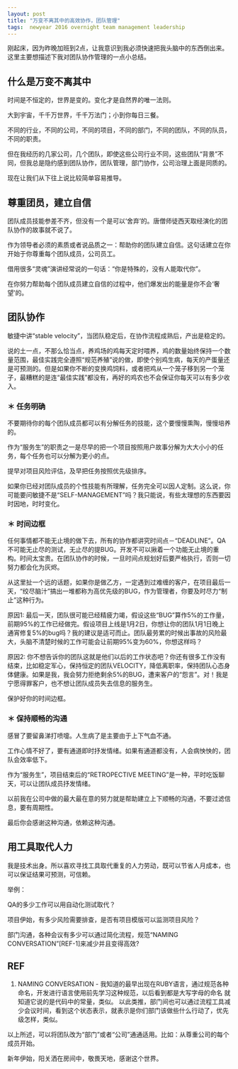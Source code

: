 ```yaml
---
layout: post
title: "万变不离其中的高效协作，团队管理"
tags:  newyear 2016 overnight team management leadership
---
```


刚起床，因为昨晚加班到2点，让我意识到我必须快速把我头脑中的东西倒出来。
这里主要想描述下我对团队协作管理的一点小总结。

## 什么是万变不离其中
时间是不恒定的，世界是变的。变化才是自然界的唯一法则。

大到宇宙，千千万世界，千千万法门；小到你每日三餐。

不同的行业，不同的公司，不同的项目，不同的部门，不同的团队，不同的队员，不同的职责。

但在我经历的几家公司，几个团队，即使这些公司行业不同，这些团队“背景”不同，但我总是隐约感到团队协作，团队管理，部门协作，公司治理上面是同质的。

现在让我们从下往上说比较简单容易推导。


## 尊重团员，建立自信
团队成员技能参差不齐，但没有一个是可以‘舍弃’的。唐僧师徒西天取经演化的团队协作的故事就不说了。

作为领导者必须的素质或者说品质之一：帮助你的团队建立自信。这句话建立在你开始于你尊重每个团队成员，公司员工。

借用很多“灵魂”演讲经常说的一句话：“你是特殊的，没有人能取代你”。

在你努力帮助每个团队成员建立自信的过程中，他们爆发出的能量是你不会‘奢望’的。

## 团队协作
敏捷中讲“stable velocity”，当团队稳定后，在协作流程成熟后，产出是稳定的。

说的土一点，不那么恰当点，养鸡场的鸡每天定时喂养，鸡的数量始终保持一个数量范围，最佳实践完全遵照“规范养殖”说的做，即使个别鸡生病，每天的产蛋量还是可预测的。但是如果你不断的变换鸡饲料，或者把鸡从一个笼子移到另一个笼子，最糟糕的是连“最佳实践”都没有，再好的鸡农也不会保证你每天可以有多少收入。

### ＊ 任务明确
不要期待你的每个团队成员都可以有分解任务的技能，这个要慢慢熏陶，慢慢培养的。

作为“服务生”的职责之一是尽早的把一个项目按照用户故事分解为大大小小的任务，每个任务也可以分解为更小的点。

提早对项目风险评估，及早把任务按照优先级排序。

如果你已经对团队成员的个性技能有所理解，任务完全可以因人定制。这么说，你可能要问敏捷不是“SELF-MANAGEMENT”吗？我只能说，有些太理想的东西要因时因地，时时变化。

### ＊ 时间边框
任何事情都不能无止境的做下去，所有的协作都讲究时间点－“DEADLINE”。QA不可能无止尽的测试，无止尽的提BUG。开发不可以揪着一个功能无止境的重构。时间太宝贵。在团队协作的时候，一旦时间点规划好后要严格执行，否则一切努力都会化为灰烬。

从这里扯一个远的话题，如果你是做乙方，一定遇到过难缠的客户，在项目最后一天，“绞尽脑汁”搞出一堆都称为高优先级的BUG，作为管理者，你要及时尽力“制止”这种行为。

原因1: 最后一天，团队很可能已经精疲力竭，假设这些“BUG”算作5%的工作量，前期95%的工作已经做完。假设项目上线是1月2日，你想让你的团队1月1日晚上通宵修复5%的bug吗？我的建议是适可而止。团队最劳累的时候出事故的风险最大，头脑不清楚时候的工作可能会让前期95%变为60%，你想这样吗？

原因2: 你不想告诉你的团队这就是他们以后的工作状态吧？你还有很多工作没有结束，比如稳定军心，保持恒定的团队VELOCITY，降低离职率，保持团队心态身体健康。如果是我，我会努力拒绝剩余5%的BUG，遭来客户的“怨言”。对！我是宁愿得罪客户，也不想让团队成员失去信息的服务生。

保护好你的时间边框。

### ＊ 保持顺畅的沟通
感冒了要留鼻涕打喷嚏。人生病了是主要由于上下气血不通。

工作心情不好了，要有通道即时抒发情绪。如果有通道都没有，人会病怏怏的，团队会效率低下。

作为“服务生”，项目结束后的“RETROPECTIVE MEETING”是一种，平时吃饭聊天，可以让团队成员抒发情绪。

以前我在公司中做的最大最在意的努力就是帮助建立上下顺畅的沟通，不要过滤信息，要有周期性。

最后你会感谢这种沟通，依赖这种沟通。


## 用工具取代人力
我是技术出身。所以喜欢寻找工具取代重复的人力劳动，既可以节省人月成本，也可以保证结果可预测，可信赖。

举例：

QA的多少工作可以用自动化测试取代？

项目伊始，有多少风险需要排查，是否有项目模版可以监测项目风险？

部门沟通，各种会议有多少可以通过简化流程，规范“NAMING CONVERSATION”[REF-1]来减少并且变得高效?



## REF

1. NAMING CONVERSATION - 我知道的最早出现在RUBY语言，通过规范各种命名，开发进行语言使用前先学习这种规范，以后看到都是大写字母的命名 就知道它说的是代码中的常量，类似。 以此类推，部门间也可以通过流程工具减少会议时间，看到这个状态表示，就表示是你们部门该做些什么行动了，优先级怎样，类似。




以上所述，可以将团队改为“部门”或者“公司”通通适用。比如：从尊重公司的每个成员开始。

新年伊始，阳关洒在房间中，敬畏天地，感谢这个世界。
